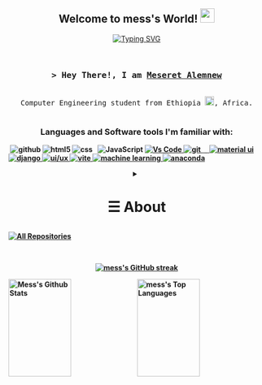 
<h2 align="center">
  Welcome to mess's World!
  <img src="https://media.giphy.com/media/hvRJCLFzcasrR4ia7z/giphy.gif" width="28">
</h2>

<!-- Typing SVG by DenverCoder1 - https://github.com/DenverCoder1/readme-typing-svg -->

<p align="center"><a href="https://git.io/typing-svg"><img src="https://readme-typing-svg.herokuapp.com?font=Fira+Code&pause=1000&background=FF5A2B00&random=false&width=435&lines=4.5%2B+years+of+coding+experience;computer+engineering+student" alt="Typing SVG" /></a>
</p>
<br>
<!-- Intro  -->
<h3 align="center">
        <samp>&gt; Hey There!, I am 
                <b><a href="https://storied-capybara-b9b0d9.netlify.app/" target="_blank">Meseret Alemnew</a></b>
        </samp>
</h3>
<p align="center">
        <!-- Organisation  -->
        <samp>
                <br>Computer Engineering student from Ethiopia  <img src="https://upload.wikimedia.org/wikipedia/commons/d/d3/Animated-Flag-Ethiopia.gif" width="18"/>, Africa. </br> 
          <br>
        </samp>
        <!-- Programming Languages -->
        <!-- Code logo -->
        <h3 align="center">  <b>Languages and Software tools I'm familiar with:  <b/></h3>
        <img alt="" src="https://img.shields.io/badge/python-3670A0?style=for-the-badge&logo=python&logoColor=ffdd54">
        <img alt="github" src="https://img.shields.io/badge/github-%23121011.svg?style=for-the-badge&logo=github&logoColor=white" />
        <img alt="html5" src="https://img.shields.io/badge/html5-%23E34F26.svg?style=for-the-badge&logo=html5&logoColor=white" />
        <img alt="css" src="https://img.shields.io/badge/css3-%231572B6.svg?style=for-the-badge&logo=css3&logoColor=white">
        <img alt="" src="https://img.shields.io/badge/c-%2300599C.svg?style=for-the-badge&logo=c&logoColor=white"> 
        <img alt="" src="https://img.shields.io/badge/c++-%2300599C.svg?style=for-the-badge&logo=c%2B%2B&logoColor=white">
        <img alt="" src="https://img.shields.io/badge/java-%23ED8B00.svg?style=for-the-badge&logo=java&logoColor=white"
        <a href="https://github.com/mess-ale?tab=repositories" target="_blank"><img alt="JavaScript"
                        src="https://img.shields.io/badge/-Javascript-F0DB4F?style=for-the-badge&labelColor=black&logo=javascript&logoColor=F0DB4F">
        </a>
        <a href="https://github.com/mess-ale?tab=repositories" target="_blank"><img alt="Vs Code"
                        src="https://img.shields.io/badge/Visual_Studio-0078d7?style=for-the-badge&logo=visual%20studio&logoColor=white">
        <img alt="git" src="https://img.shields.io/badge/git-%23F05033.svg?style=for-the-badge&logo=git&logoColor=white" />
        <img alt="" src="https://img.shields.io/badge/MySQL-005C84?style=for-the-badge&logo=mysql&logoColor=white
">
        <img alt="" src="https://img.shields.io/badge/Bootstrap-563D7C?style=for-the-badge&logo=bootstrap&logoColor=white">
        <img alt="" src="https://img.shields.io/badge/MySQL-005C84?style=for-the-badge&logo=mysql&logoColor=white">
        <img alt="" src="https://img.shields.io/badge/-ReactJs-61DAFB?logo=react&logoColor=white&style=for-the-badge">
        </a>
        <a href="https://github.com/mess-ale?tab=repositories" target="_blank">
        <img alt="material ui" src="https://img.shields.io/badge/material-ui-%231572B6.svg?style=for-the-badge&logo=material-ui&logoColor=white">
        <img alt="django" src="https://img.shields.io/badge/Django-%23your_color_code.svg?style=for-the-badge" />
        <img alt="ui/ux" src="https://img.shields.io/badge/UI%2FUX-lightblue?style=for-the-badge&logo=figma&logoColor=white">
        <img alt="vite" src="https://img.shields.io/badge/Vite-%23your_color_code.svg?style=for-the-badge&logo=https://vitejs.dev/logo.svg&logoColor=white">
        <img alt="machine learning" src="https://img.shields.io/badge/Machine%20Learning-neural-network?style=for-the-badge&logo=neural-network&logoColor=white">
        <img alt="anaconda" src="https://img.shields.io/badge/Anaconda-%23your_color_code.svg?style=for-the-badge">
        </a>
</p>

<!-- Details Section-->
<details align="center">
    <summary> <h1>&#9776; About</h1></summary>
    <p align="center">
        <p>Find me on</p>
  
</a><a href="https://www.linkedin.com/in/meseret-alemnew-311174256/" target="_blank"><img src="https://img.shields.io/badge/LinkedIn-0077B5?style=for-the-badge&logo=linkedin&logoColor=white" alt="Meseret"/></a><a href="https://www.instagram.com/mess99_a/?hl=en" target="_blank"><img src="https://img.shields.io/badge/Instagram-fe4164?style=for-the-badge&logo=instagram&logoColor=white" alt="Meseret Alemnew" /></a> 
    <a href="https://www.facebook.com/chris.alamnah/" target="_blank"><img src="https://img.shields.io/badge/Facebook-20BEFF?&style=for-the-badge&logo=facebook&logoColor=white" alt="Meseret"  /></a> 
    </p>
    <br />
    <!-- Programmer Gif Image -->
<img align="right" width="350" src="/assets/programming.gif" alt="Coding gif" />

### About me

✌️ &emsp;Enjoy to do programming and sharing knowledge <br/><br/>
❤️ &emsp;Love to writing code and learning new features<br/><br/>
📧 &emsp;Reach me anytime: ets045312feng@aastu.edu.et<br/><br/>
📧 &emsp;Reach me anytime: alemnehmeseret@gmail.com<br/><br/>

<p><br></p>
    
</details>

<!-- My top Open Sources Projects -->
<!-- _________________________________________________________________________________________________ -->

<p align="left">
  <a href="https://github.com/mess-ale" target="_blank"><img alt="All Repositories" title="All Repositories" src="https://img.shields.io/badge/-All%20Repos-2962FF?style=for-the-badge&logo=koding&logoColor=white"/></a>
</p>

<br/>

<p align="center">
  <a href="https://github.com/mess-ale">
    <img src="https://github-readme-streak-stats.herokuapp.com/?user=mess-ale&theme=radical&border=7F3FBF&background=0D1117" alt="mess's GitHub streak"/>
  </a>
</p>

<a> 
    <a href="https://github.com/mess-ale"><img alt="Mess's Github Stats" src="https://denvercoder1-github-readme-stats.vercel.app/api?username=mess-ale&show_icons=true&count_private=true&theme=react&border_color=7F3FBF&bg_color=0D1117&title_color=F85D7F&icon_color=F8D866" height="192px" width="49.5%"/></a>
  <a href="https://github.com/mess-ale"><img alt="mess's Top Languages" src="https://denvercoder1-github-readme-stats.vercel.app/api/top-langs/?username=mess-ale&langs_count=8&layout=compact&theme=react&border_color=7F3FBF&bg_color=0D1117&title_color=F85D7F&icon_color=F8D866" height="192px" width="49.5%"/></a>
  <br/>
</a>
<p></p>
